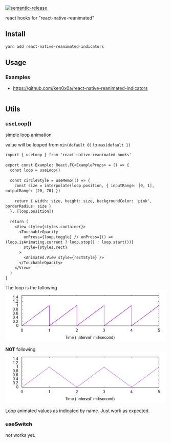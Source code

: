 [![semantic-release](https://img.shields.io/badge/%20%20%F0%9F%93%A6%F0%9F%9A%80-semantic--release-e10079.svg)](https://github.com/semantic-release/semantic-release)

react hooks for "react-native-reanimated"


## Install

```sh
yarn add react-native-reanimated-indicators
```

## Usage

### Examples

- https://github.com/ken0x0a/react-native-reanimated-indicators

```tsx
```

## Utils

### useLoop()

simple loop animation 

value will be looped from `min(default 0)` to `max(default 1)`

```tsx
import { useLoop } from 'react-native-reanimated-hooks'

export const Example: React.FC<ExampleProps> = () => {
  const loop = useLoop()

  const circleStyle = useMemo(() => {
    const size = interpolate(loop.position, { inputRange: [0, 1], outputRange: [20, 70] })

    return { width: size, height: size, backgroundColor: 'pink', borderRadius: size }
  }, [loop.position])

  return (
    <View style={styles.container}>
      <TouchableOpacity
        onPress={loop.toggle} // onPress={() => (loop.isAnimating.current ? loop.stop() : loop.start())}
        style={styles.rect}
      >
        <Animated.View style={rectStyle} />
      </TouchableOpacity>
    </View>
  )
}
```

The loop is the following
![this](./docs/assets/this.gif)

**NOT** following
![not-this](./docs/assets/not-this.gif)

Loop animated values as indicated by name.
Just work as expected.

### ~~useSwitch~~

not works yet.

